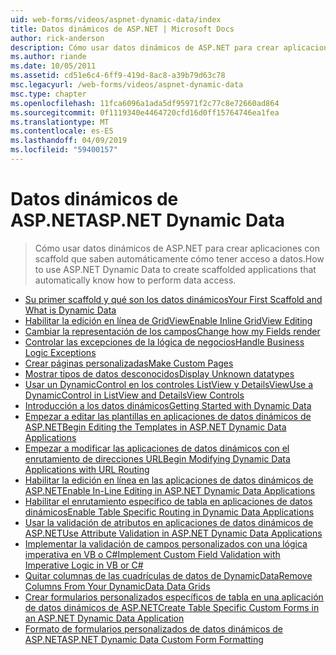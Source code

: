 ```yaml
---
uid: web-forms/videos/aspnet-dynamic-data/index
title: Datos dinámicos de ASP.NET | Microsoft Docs
author: rick-anderson
description: Cómo usar datos dinámicos de ASP.NET para crear aplicaciones con scaffold que saben automáticamente cómo tener acceso a datos.
ms.author: riande
ms.date: 10/05/2011
ms.assetid: cd51e6c4-6ff9-419d-8ac8-a39b79d63c78
msc.legacyurl: /web-forms/videos/aspnet-dynamic-data
msc.type: chapter
ms.openlocfilehash: 11fca6096a1ada5df95971f2c77c8e72660ad864
ms.sourcegitcommit: 0f1119340e4464720cfd16d0ff15764746ea1fea
ms.translationtype: MT
ms.contentlocale: es-ES
ms.lasthandoff: 04/09/2019
ms.locfileid: "59400157"
---
```

# <a name="aspnet-dynamic-data"></a><span data-ttu-id="2aefe-103">Datos dinámicos de ASP.NET</span><span class="sxs-lookup"><span data-stu-id="2aefe-103">ASP.NET Dynamic Data</span></span>

> <span data-ttu-id="2aefe-104">Cómo usar datos dinámicos de ASP.NET para crear aplicaciones con scaffold que saben automáticamente cómo tener acceso a datos.</span><span class="sxs-lookup"><span data-stu-id="2aefe-104">How to use ASP.NET Dynamic Data to create scaffolded applications that automatically know how to perform data access.</span></span>


- [<span data-ttu-id="2aefe-105">Su primer scaffold y qué son los datos dinámicos</span><span class="sxs-lookup"><span data-stu-id="2aefe-105">Your First Scaffold and What is Dynamic Data</span></span>](your-first-scaffold-and-what-is-dynamic-data.md)
- [<span data-ttu-id="2aefe-106">Habilitar la edición en línea de GridView</span><span class="sxs-lookup"><span data-stu-id="2aefe-106">Enable Inline GridView Editing</span></span>](how-do-i-enable-inline-gridview-editing.md)
- [<span data-ttu-id="2aefe-107">Cambiar la representación de los campos</span><span class="sxs-lookup"><span data-stu-id="2aefe-107">Change how my Fields render</span></span>](how-do-i-change-how-my-fields-render.md)
- [<span data-ttu-id="2aefe-108">Controlar las excepciones de la lógica de negocios</span><span class="sxs-lookup"><span data-stu-id="2aefe-108">Handle Business Logic Exceptions</span></span>](how-do-i-handle-business-logic-exceptions.md)
- [<span data-ttu-id="2aefe-109">Crear páginas personalizadas</span><span class="sxs-lookup"><span data-stu-id="2aefe-109">Make Custom Pages</span></span>](how-do-i-make-custom-pages.md)
- [<span data-ttu-id="2aefe-110">Mostrar tipos de datos desconocidos</span><span class="sxs-lookup"><span data-stu-id="2aefe-110">Display Unknown datatypes</span></span>](how-do-i-display-unknown-datatypes.md)
- [<span data-ttu-id="2aefe-111">Usar un DynamicControl en los controles ListView y DetailsView</span><span class="sxs-lookup"><span data-stu-id="2aefe-111">Use a DynamicControl in ListView and DetailsView Controls</span></span>](how-do-i-use-a-dynamiccontrol-in-listview-and-detailsview-controls.md)
- [<span data-ttu-id="2aefe-112">Introducción a los datos dinámicos</span><span class="sxs-lookup"><span data-stu-id="2aefe-112">Getting Started with Dynamic Data</span></span>](getting-started-with-dynamic-data.md)
- [<span data-ttu-id="2aefe-113">Empezar a editar las plantillas en aplicaciones de datos dinámicos de ASP.NET</span><span class="sxs-lookup"><span data-stu-id="2aefe-113">Begin Editing the Templates in ASP.NET Dynamic Data Applications</span></span>](begin-editing-the-templates-in-aspnet-dynamic-data-applications.md)
- [<span data-ttu-id="2aefe-114">Empezar a modificar las aplicaciones de datos dinámicos con el enrutamiento de direcciones URL</span><span class="sxs-lookup"><span data-stu-id="2aefe-114">Begin Modifying Dynamic Data Applications with URL Routing</span></span>](begin-modifying-dynamic-data-applications-with-url-routing.md)
- [<span data-ttu-id="2aefe-115">Habilitar la edición en línea en las aplicaciones de datos dinámicos de ASP.NET</span><span class="sxs-lookup"><span data-stu-id="2aefe-115">Enable In-Line Editing in ASP.NET Dynamic Data Applications</span></span>](enable-in-line-editing-in-aspnet-dynamic-data-applications.md)
- [<span data-ttu-id="2aefe-116">Habilitar el enrutamiento específico de tabla en aplicaciones de datos dinámicos</span><span class="sxs-lookup"><span data-stu-id="2aefe-116">Enable Table Specific Routing in Dynamic Data Applications</span></span>](how-to-enable-table-specific-routing-in-dynamic-data-applications.md)
- [<span data-ttu-id="2aefe-117">Usar la validación de atributos en aplicaciones de datos dinámicos de ASP.NET</span><span class="sxs-lookup"><span data-stu-id="2aefe-117">Use Attribute Validation in ASP.NET Dynamic Data Applications</span></span>](how-to-use-attribute-validation-in-aspnet-dynamic-data-applications.md)
- [<span data-ttu-id="2aefe-118">Implementar la validación de campos personalizados con una lógica imperativa en VB o C#</span><span class="sxs-lookup"><span data-stu-id="2aefe-118">Implement Custom Field Validation with Imperative Logic in VB or C#</span></span>](how-to-implement-custom-field-validation-with-imperative-logic-in-vb-or-c.md)
- [<span data-ttu-id="2aefe-119">Quitar columnas de las cuadrículas de datos de DynamicData</span><span class="sxs-lookup"><span data-stu-id="2aefe-119">Remove Columns From Your DynamicData Data Grids</span></span>](how-to-remove-columns-from-your-dynamicdata-data-grids.md)
- [<span data-ttu-id="2aefe-120">Crear formularios personalizados específicos de tabla en una aplicación de datos dinámicos de ASP.NET</span><span class="sxs-lookup"><span data-stu-id="2aefe-120">Create Table Specific Custom Forms in an ASP.NET Dynamic Data Application</span></span>](how-to-create-table-specific-custom-forms-in-an-aspnet-dynamic-data-application.md)
- [<span data-ttu-id="2aefe-121">Formato de formularios personalizados de datos dinámicos de ASP.NET</span><span class="sxs-lookup"><span data-stu-id="2aefe-121">ASP.NET Dynamic Data Custom Form Formatting</span></span>](aspnet-dynamic-data-custom-form-formatting.md)
